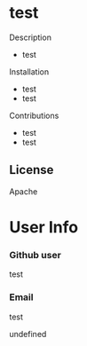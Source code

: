 # test

Description
* test


Installation
* test
* test

Contributions
* test
* test

## License
Apache


# User Info
### Github user
test

### Email
test

undefined
